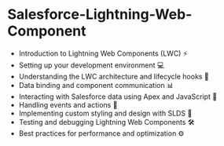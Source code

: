# Salesforce-Lightning-Web-Component
- Introduction to Lightning Web Components (LWC) ⚡
- Setting up your development environment 💻
- Understanding the LWC architecture and lifecycle hooks 🔄
- Data binding and component communication 📊
- Interacting with Salesforce data using Apex and JavaScript 📡
- Handling events and actions 🎯
- Implementing custom styling and design with SLDS 🎨
- Testing and debugging Lightning Web Components 🛠️
- Best practices for performance and optimization ⚙️
